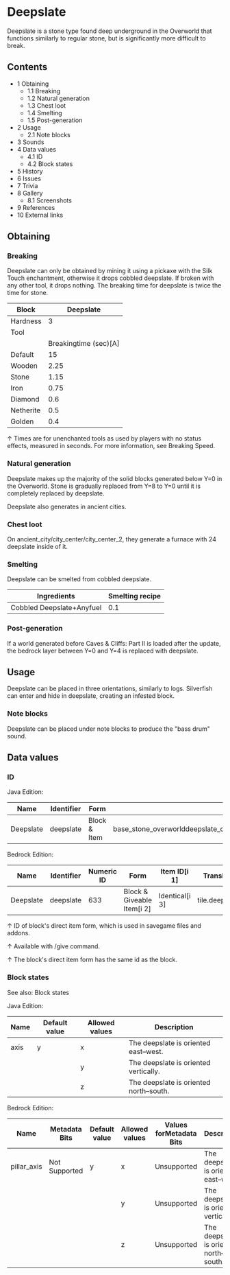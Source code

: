# Deepslate
Deepslate is a stone type found deep underground in the Overworld that functions similarly to regular stone, but is significantly more difficult to break.

## Contents
- 1 Obtaining
	- 1.1 Breaking
	- 1.2 Natural generation
	- 1.3 Chest loot
	- 1.4 Smelting
	- 1.5 Post-generation
- 2 Usage
	- 2.1 Note blocks
- 3 Sounds
- 4 Data values
	- 4.1 ID
	- 4.2 Block states
- 5 History
- 6 Issues
- 7 Trivia
- 8 Gallery
	- 8.1 Screenshots
- 9 References
- 10 External links

## Obtaining
### Breaking
Deepslate can only be obtained by mining it using a pickaxe with the Silk Touch enchantment, otherwise it drops cobbled deepslate. If broken with any other tool, it drops nothing. The breaking time for deepslate is twice the time for stone.

| Block     | Deepslate             |
|-----------|-----------------------|
| Hardness  | 3                     |
| Tool      |                       |
|           | Breakingtime (sec)[A] |
| Default   | 15                    |
| Wooden    | 2.25                  |
| Stone     | 1.15                  |
| Iron      | 0.75                  |
| Diamond   | 0.6                   |
| Netherite | 0.5                   |
| Golden    | 0.4                   |


↑ Times are for unenchanted tools as used by players with no status effects, measured in seconds. For more information, see Breaking Speed.


### Natural generation
Deepslate makes up the majority of the solid blocks generated below Y=0 in the Overworld. Stone is gradually replaced from Y=8 to Y=0 until it is completely replaced by deepslate.

Deepslate also generates in ancient cities.


### Chest loot
On ancient_city/city_center/city_center_2, they generate a furnace with 24 deepslate inside of it.

### Smelting
Deepslate can be smelted from cobbled deepslate.

| Ingredients               | Smelting recipe |
|---------------------------|-----------------|
| Cobbled Deepslate+Anyfuel | 0.1             |

### Post-generation
If a world generated before Caves & Cliffs: Part II is loaded after the update, the bedrock layer between Y=0 and Y=4 is replaced with deepslate.

## Usage
Deepslate can be placed in three orientations, similarly to logs. Silverfish can enter and hide in deepslate, creating an infested block.

### Note blocks
Deepslate can be placed under note blocks to produce the "bass drum" sound.

## Data values
### ID
Java Edition:

| Name      | Identifier | Form         | Block tags                                                                                                                        | Translation key           |
|-----------|------------|--------------|-----------------------------------------------------------------------------------------------------------------------------------|---------------------------|
| Deepslate | deepslate  | Block & Item | base_stone_overworlddeepslate_ore_replaceablesdripstone_replaceable_blockslush_ground_replaceablemoss_replaceablemineable/pickaxe | block.minecraft.deepslate |

Bedrock Edition:

| Name      | Identifier | Numeric ID | Form                       | Item ID[i 1]   | Translation key     |
|-----------|------------|------------|----------------------------|----------------|---------------------|
| Deepslate | deepslate  | 633        | Block & Giveable Item[i 2] | Identical[i 3] | tile.deepslate.name |


↑ ID of block's direct item form, which is used in savegame files and addons.

↑ Available with /give command.

↑ The block's direct item form has the same id as the block.


### Block states
See also: Block states

Java Edition:

| Name | Default value | Allowed values | Description                            |
|------|---------------|----------------|----------------------------------------|
| axis | y             | x              | The deepslate is oriented east–west.   |
|      |               | y              | The deepslate is oriented vertically.  |
|      |               | z              | The deepslate is oriented north–south. |

Bedrock Edition:

| Name        | Metadata Bits | Default value | Allowed values | Values forMetadata Bits | Description                            |
|-------------|---------------|---------------|----------------|-------------------------|----------------------------------------|
| pillar_axis | Not Supported | y             | x              | Unsupported             | The deepslate is oriented east–west.   |
|             |               |               | y              | Unsupported             | The deepslate is oriented vertically.  |
|             |               |               | z              | Unsupported             | The deepslate is oriented north–south. |




